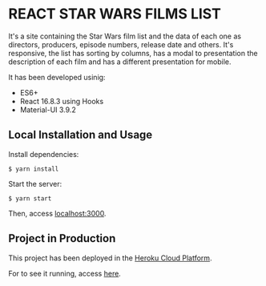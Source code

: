 # REACT STAR WARS FILMS LIST
It's a site containing the Star Wars film list and the data of each one as directors, producers, episode numbers, release date and others. It's responsive, the list has sorting by columns, has a modal to presentation the description of each film and has a different presentation for mobile.

It has been developed usinig:
* ES6+
* React 16.8.3 using Hooks
* Material-UI 3.9.2

## Local Installation and Usage
Install dependencies:

`$ yarn install`

Start the server:

`$ yarn start`

Then, access [localhost:3000](http://localhost:3000).

## Project in Production
This project has been deployed in the [Heroku Cloud Platform](https://www.heroku.com).

For to see it running, access [here](https://react-star-wars-films-list.herokuapp.com/).

